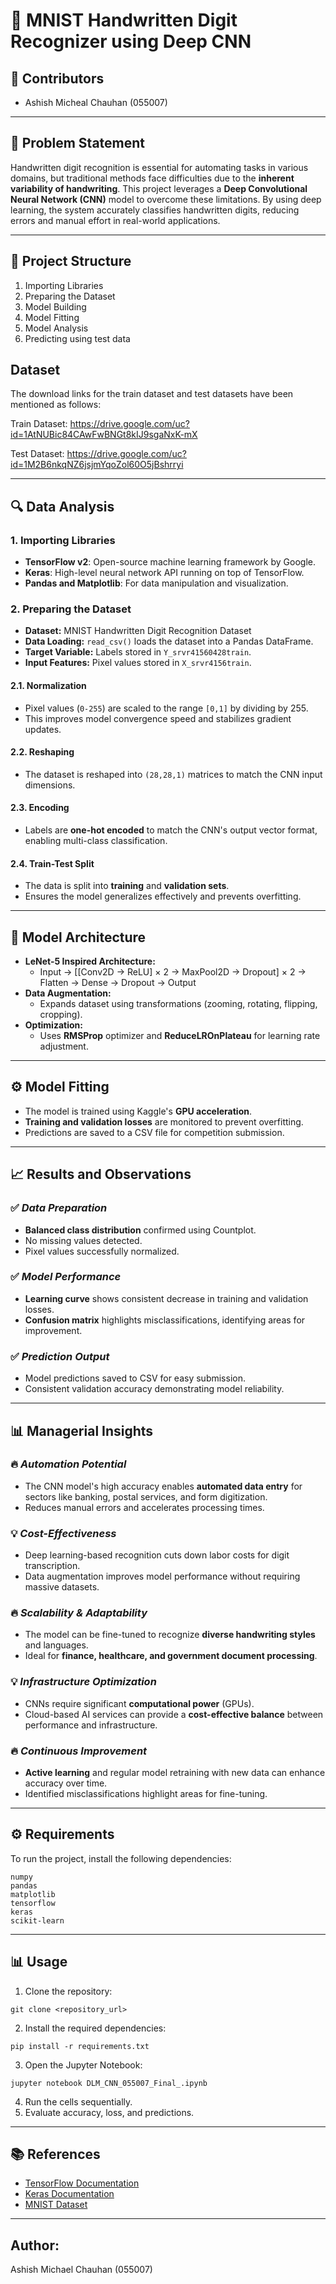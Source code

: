 # 🧠 MNIST Handwritten Digit Recognizer using Deep CNN

## 👥 Contributors
- Ashish Micheal Chauhan (055007)

---

## 📌 Problem Statement
Handwritten digit recognition is essential for automating tasks in various domains, but traditional methods face difficulties due to the **inherent variability of handwriting**. This project leverages a **Deep Convolutional Neural Network (CNN)** model to overcome these limitations. By using deep learning, the system accurately classifies handwritten digits, reducing errors and manual effort in real-world applications.

---

## 📁 Project Structure
1. Importing Libraries
2. Preparing the Dataset
3. Model Building
4. Model Fitting
5. Model Analysis
6. Predicting using test data

## Dataset
The download links for the train dataset and test datasets have been mentioned as follows:

Train Dataset: https://drive.google.com/uc?id=1AtNUBic84CAwFwBNGt8kIJ9sgaNxK-mX

Test Dataset: https://drive.google.com/uc?id=1M2B6nkqNZ6jsjmYqoZol60O5jBshrryi

---

## 🔍 Data Analysis
### 1. Importing Libraries
- **TensorFlow v2**: Open-source machine learning framework by Google.
- **Keras**: High-level neural network API running on top of TensorFlow.
- **Pandas and Matplotlib**: For data manipulation and visualization.

### 2. Preparing the Dataset
- **Dataset:** MNIST Handwritten Digit Recognition Dataset
- **Data Loading:** `read_csv()` loads the dataset into a Pandas DataFrame.
- **Target Variable:** Labels stored in `Y_srvr41560428train`.
- **Input Features:** Pixel values stored in `X_srvr4156train`.

#### 2.1. Normalization
- Pixel values (`0-255`) are scaled to the range `[0,1]` by dividing by 255.
- This improves model convergence speed and stabilizes gradient updates.

#### 2.2. Reshaping
- The dataset is reshaped into `(28,28,1)` matrices to match the CNN input dimensions.

#### 2.3. Encoding
- Labels are **one-hot encoded** to match the CNN's output vector format, enabling multi-class classification.

#### 2.4. Train-Test Split
- The data is split into **training** and **validation sets**.
- Ensures the model generalizes effectively and prevents overfitting.

---

## 🚀 Model Architecture
- **LeNet-5 Inspired Architecture:**
  - Input → [[Conv2D → ReLU] × 2 → MaxPool2D → Dropout] × 2 → Flatten → Dense → Dropout → Output
- **Data Augmentation:**
  - Expands dataset using transformations (zooming, rotating, flipping, cropping).
- **Optimization:**
  - Uses **RMSProp** optimizer and **ReduceLROnPlateau** for learning rate adjustment.

---

## ⚙️ Model Fitting
- The model is trained using Kaggle's **GPU acceleration**.
- **Training and validation losses** are monitored to prevent overfitting.
- Predictions are saved to a CSV file for competition submission.

---

## 📈 Results and Observations
### ✅ *Data Preparation*
- **Balanced class distribution** confirmed using Countplot.
- No missing values detected.
- Pixel values successfully normalized.

### ✅ *Model Performance*
- **Learning curve** shows consistent decrease in training and validation losses.
- **Confusion matrix** highlights misclassifications, identifying areas for improvement.

### ✅ *Prediction Output*
- Model predictions saved to CSV for easy submission.
- Consistent validation accuracy demonstrating model reliability.

---

## 📊 Managerial Insights
### 🔥 *Automation Potential*
- The CNN model's high accuracy enables **automated data entry** for sectors like banking, postal services, and form digitization.
- Reduces manual errors and accelerates processing times.

### 💡 *Cost-Effectiveness*
- Deep learning-based recognition cuts down labor costs for digit transcription.
- Data augmentation improves model performance without requiring massive datasets.

### 🔥 *Scalability & Adaptability*
- The model can be fine-tuned to recognize **diverse handwriting styles** and languages.
- Ideal for **finance, healthcare, and government document processing**.

### 💡 *Infrastructure Optimization*
- CNNs require significant **computational power** (GPUs).
- Cloud-based AI services can provide a **cost-effective balance** between performance and infrastructure.

### 🔥 *Continuous Improvement*
- **Active learning** and regular model retraining with new data can enhance accuracy over time.
- Identified misclassifications highlight areas for fine-tuning.

---

## ⚙️ Requirements
To run the project, install the following dependencies:
```
numpy
pandas
matplotlib
tensorflow
keras
scikit-learn
```

---

## 📊 Usage
1. Clone the repository:
```
git clone <repository_url>
```
2. Install the required dependencies:
```
pip install -r requirements.txt
```
3. Open the Jupyter Notebook:
```
jupyter notebook DLM_CNN_055007_Final_.ipynb
```
4. Run the cells sequentially.
5. Evaluate accuracy, loss, and predictions.

---

## 📚 References
- [TensorFlow Documentation](https://www.tensorflow.org/api_docs)
- [Keras Documentation](https://keras.io)
- [MNIST Dataset](http://yann.lecun.com/exdb/mnist/)

---
## Author:
Ashish Michael Chauhan (055007)

